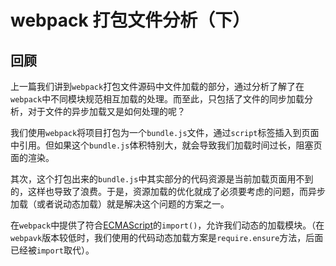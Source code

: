 # webpack 打包文件分析（下）

## 回顾

上一篇我们讲到`webpack`打包文件源码中文件加载的部分，通过分析了解了在`webpack`中不同模块规范相互加载的处理。而至此，只包括了文件的同步加载分析，对于文件的异步加载又是如何处理的呢？

我们使用`webpack`将项目打包为一个`bundle.js`文件，通过`script`标签插入到页面中引用。但如果这个`bundle.js`体积特别大，就会导致我们加载时间过长，阻塞页面的渲染。

其次，这个打包出来的`bundle.js`中其实部分的代码资源是当前加载页面用不到的，这样也导致了浪费。于是，资源加载的优化就成了必须要考虑的问题，而异步加载（或者说动态加载）就是解决这个问题的方案之一。

在`webpack`中提供了符合[ECMAScript](https://tc39.github.io/proposal-dynamic-import/)的`import()`，允许我们动态的加载模块。（在`webpavk`版本较低时，我们使用的代码动态加载方案是`require.ensure`方法，后面已经被`import`取代）。